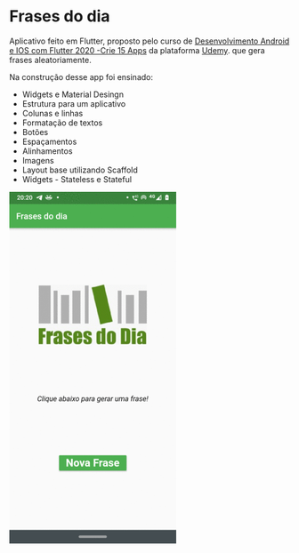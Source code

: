 # Frases do dia

Aplicativo feito em Flutter, proposto pelo curso de [Desenvolvimento Android e IOS com Flutter 2020 -Crie 15 Apps](https://www.udemy.com/course/desenvolvimento-android-e-ios-com-flutter/) da plataforma [Udemy](https://www.udemy.com/). que gera frases aleatoriamente.

Na construção desse app foi ensinado:

* Widgets e Material Desingn
* Estrutura para um aplicativo
* Colunas e linhas
* Formatação de textos
* Botões
* Espaçamentos
* Alinhamentos
* Imagens
* Layout base utilizando Scaffold
* Widgets - Stateless e Stateful

![ScreenShot](https://github.com/Kaleo-Stark/curso_desenvolvimento_Android_e_IOS_com_flutter/blob/main/frases_do_dia/images/funcionando.gif?raw=true)

